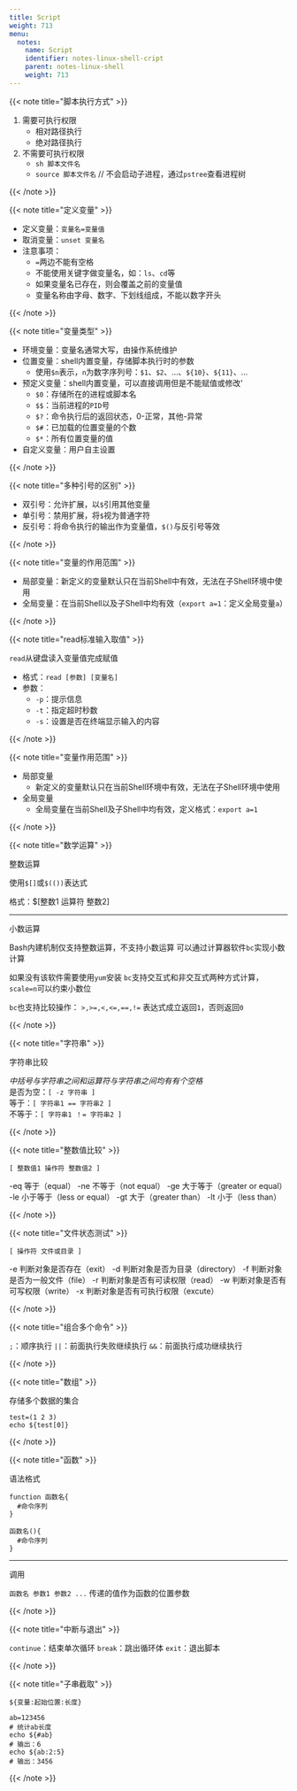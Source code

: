 ```yaml
---
title: Script
weight: 713
menu:
  notes:
    name: Script
    identifier: notes-linux-shell-cript
    parent: notes-linux-shell
    weight: 713
---
```


<!-- Advance Command -->


{{< note title="脚本执行方式" >}}

1. 需要可执行权限
   - 相对路径执行
   - 绝对路径执行
2. 不需要可执行权限
   - `sh 脚本文件名`
   - `source 脚本文件名` // 不会启动子进程，通过`pstree`查看进程树

{{< /note >}}


{{< note title="定义变量" >}}

- 定义变量：`变量名=变量值`
- 取消变量：`unset 变量名`
- 注意事项：
  - `=`两边不能有空格
  - 不能使用关键字做变量名，如：`ls`、`cd`等
  - 如果变量名已存在，则会覆盖之前的变量值
  - 变量名称由字母、数字、下划线组成，不能以数字开头

{{< /note >}}


{{< note title="变量类型" >}}

- 环境变量：变量名通常大写，由操作系统维护
- 位置变量：shell内置变量，存储脚本执行时的参数
  - 使用`$n`表示，`n`为数字序列号：`$1`、`$2`、...、`${10}`、`${11}`、...
- 预定义变量：shell内置变量，可以直接调用但是不能赋值或修改'
  - `$0`：存储所在的进程或脚本名
  - `$$`：当前进程的`PID`号
  - `$?`：命令执行后的返回状态，0-正常，其他-异常
  - `$#`：已加载的位置变量的个数
  - `$*`：所有位置变量的值
- 自定义变量：用户自主设置

{{< /note >}}


{{< note title="多种引号的区别" >}}

- 双引号：允许扩展，以`$`引用其他变量
- 单引号：禁用扩展，将`$`视为普通字符
- 反引号：将命令执行的输出作为变量值，`$()`与反引号等效

{{< /note >}}


{{< note title="变量的作用范围" >}}

- 局部变量：新定义的变量默认只在当前Shell中有效，无法在子Shell环境中使用
- 全局变量：在当前Shell以及子Shell中均有效（`export a=1`：定义全局变量`a`）

{{< /note >}}


{{< note title="read标准输入取值" >}}

`read`从键盘读入变量值完成赋值
- 格式：`read [参数] [变量名]`
- 参数：
  - `-p`：提示信息
  - `-t`：指定超时秒数
  - `-s`：设置是否在终端显示输入的内容

{{< /note >}}


{{< note title="变量作用范围" >}}

- 局部变量
  - 新定义的变量默认只在当前Shell环境中有效，无法在子Shell环境中使用
- 全局变量
  - 全局变量在当前Shell及子Shell中均有效，定义格式：`export a=1`

{{< /note >}}


{{< note title="数学运算" >}}

整数运算

使用`$[]`或`$(())`表达式

格式：$[整数1 运算符 整数2]


---

小数运算

Bash内建机制仅支持整数运算，不支持小数运算
可以通过计算器软件`bc`实现小数计算

如果没有该软件需要使用`yum`安装
`bc`支持交互式和非交互式两种方式计算，`scale=n`可以约束小数位

`bc`也支持比较操作：
`>,>=,<,<=,==,!=`
表达式成立返回`1`，否则返回`0`

{{< /note >}}


{{< note title="字符串" >}}

字符串比较

*中括号与字符串之间和运算符与字符串之间均有有个空格*  
是否为空：`[ -z 字符串 ]`  
等于：`[ 字符串1 == 字符串2 ]`  
不等于：`[ 字符串1 ！= 字符串2 ]`

{{< /note >}}


{{< note title="整数值比较" >}}

`[ 整数值1 操作符 整数值2 ]`

-eq 等于（equal）
-ne 不等于（not equal）
-ge 大于等于（greater or equal）
-le 小于等于（less or equal）
-gt 大于（greater than）
-lt 小于（less than）

{{< /note >}}


{{< note title="文件状态测试" >}}

`[ 操作符 文件或目录 ]`

-e 判断对象是否存在（exit）
-d 判断对象是否为目录（directory）
-f 判断对象是否为一般文件（file）
-r 判断对象是否有可读权限（read）
-w 判断对象是否有可写权限（write）
-x 判断对象是否有可执行权限（excute）

{{< /note >}}


{{< note title="组合多个命令" >}}

`;`：顺序执行
`||`：前面执行失败继续执行
`&&`：前面执行成功继续执行

{{< /note >}}


{{< note title="数组" >}}

存储多个数据的集合

```shell
test=(1 2 3)
echo ${test[0]}
```

{{< /note >}}


{{< note title="函数" >}}

语法格式

```shell
function 函数名{
  #命令序列
}
```

```shell
函数名(){
  #命令序列
}
```

---

调用

`函数名 参数1 参数2 ...`
传递的值作为函数的位置参数

{{< /note >}}


{{< note title="中断与退出" >}}

`continue`：结束单次循环
`break`：跳出循环体
`exit`：退出脚本

{{< /note >}}


{{< note title="子串截取" >}}

`${变量:起始位置:长度}`

```shell
ab=123456
# 统计ab长度
echo ${#ab}
# 输出：6
echo ${ab:2:5}
# 输出：3456
```

{{< /note >}}
